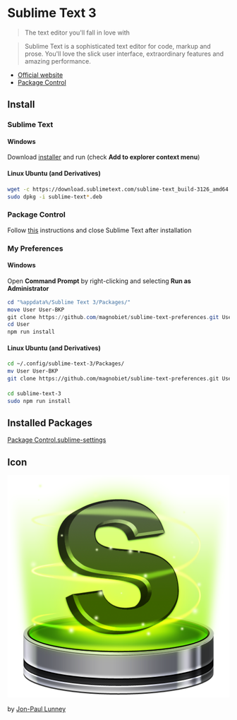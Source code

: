 # Sublime Text 3

> The text editor you'll fall in love with

> Sublime Text is a sophisticated text editor for code, markup and prose. You'll love the slick user interface, extraordinary features and amazing performance.

* [Official website](http://www.sublimetext.com/3)
* [Package Control](https://packagecontrol.io/)

## Install

### Sublime Text

#### Windows

Download [installer](https://download.sublimetext.com/Sublime%20Text%20Build%203126%20x64%20Setup.exe) and run (check **Add to explorer context menu**)

#### Linux Ubuntu (and Derivatives)

```bash
wget -c https://download.sublimetext.com/sublime-text_build-3126_amd64.deb
sudo dpkg -i sublime-text*.deb
```

### Package Control

Follow [this](https://packagecontrol.io/installation#Simple) instructions and close Sublime Text after installation

### My Preferences

#### Windows

Open **Command Prompt** by right-clicking and selecting **Run as Administrator**

```powershell
cd "%appdata%/Sublime Text 3/Packages/"
move User User-BKP
git clone https://github.com/magnobiet/sublime-text-preferences.git User
cd User
npm run install
```

#### Linux Ubuntu (and Derivatives)

```bash
cd ~/.config/sublime-text-3/Packages/
mv User User-BKP
git clone https://github.com/magnobiet/sublime-text-preferences.git User

cd sublime-text-3
sudo npm run install
```

## Installed Packages

[Package Control.sublime-settings](https://github.com/magnobiet/sublime-text-preferences/blob/master/Package%20Control.sublime-settings#L6)

## Icon

![Sublime Text Icon](https://raw.githubusercontent.com/magnobiet/sublime-text/master/Icons/sublime-text.png)

by [Jon-Paul Lunney](https://dribbble.com/shots/382465-Sublime-Text-2-update-Replacement-Icon)
